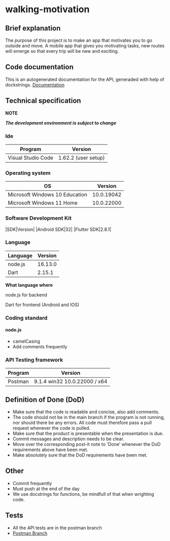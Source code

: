 # walking-motivation

## Brief explanation

The purpose of this project is to make an app that motivates you to go outside and move.
A mobile app that gives you motivating tasks, new routes will emerge so that every trip will be new and exciting.

## Code documentation

This is an autogenerated documentation for the API, generaded with help of dockstrings.
[Documentation](https://ntig-uppsala.github.io/walking-motivation)


## Technical specification

**NOTE**

***The development environment is subject to change***

### Ide

|Program|Version|
|---|---|
|Visual Studio Code|1.62.2 (user setup)|

### Operating system

|OS|Version|
|---|---|
|Microsoft Windows 10 Education|10.0.19042|
|Microsoft Windows 11 Home|10.0.22000|

### Software Development Kit

|SDK|Version|
|Android SDK|32|
|Flutter SDK|2.8.1|

### Language

|Language|Version|
|---|---|
|node.js|16.13.0|
|Dart|2.15.1|

**What language where**

node.js for backend

Dart for frontend (Android and IOS)

### Coding standard

#### node.js

- camelCasing
- Add comments frequently

### API Testing framework

|Program|Version|
|---|---|
|Postman|9.1.4 win32 10.0.22000 / x64|

## Definition of Done (DoD)

- Make sure that the code is readable and concise, also add comments.
- The code should not be in the main branch if the program is not running, nor should there be any errors. All code must therefore pass a pull request whenever the code is pulled.
- Make sure that the product is presentable when the presentation is due.
- Commit messages and description needs to be clear.
- Move over the corresponding post-it note to 'Done' whenever the DoD requirements above have been met.
- Make absolutely sure that the DoD requirements have been met.


## Other

- Commit frequently
- Must push at the end of the day
- We use docstrings for functions, be mindfull of that when wrighting code.

## Tests

- All the API tests are in the postman branch
- [Postman Branch](https://github.com/NTIG-Uppsala/walking-motivation/tree/postman/Postman%20Collections)
